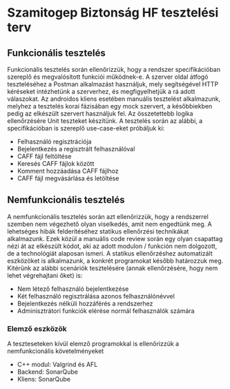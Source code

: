 # Szamitogep Biztonság HF tesztelési terv
## Funkcionális tesztelés
Funkcionális tesztelés során ellenőrizzük, hogy a rendszer specifikációban szereplő és megvalósított funkciói működnek-e. A szerver oldal átfogó teszteléséhez a Postman alkalmazást használjuk, mely segítségével HTTP kéréseket intézhetünk a szerverhez, és megfigyelhetjük a rá adott válaszokat. Az androidos kliens esetében manuális tesztelést alkalmazunk, melyhez a tesztelés korai fázisában egy mock szervert, a későbbiekben pedig az elkészült szervert használjuk fel. Az összetettebb logika ellenőrzésére Unit teszteket készítünk.
A tesztelés során az alábbi, a specifikációban is szereplő use-case-eket próbáljuk ki:
* Felhasználó regisztrációja
* Bejelentkezés a regisztrált felhasználóval
* CAFF fájl feltöltése
* Keresés CAFF fájlok között
* Komment hozzáadása CAFF fájlhoz
* CAFF fájl megvásárlása és letöltése

## Nemfunkcionális tesztelés
A nemfunkcionális tesztelés során azt ellenőrizzük, hogy a rendszerrel szemben nem végezhető olyan viselkedés, amit nem engedtünk meg. A lehetséges hibák felderítéséhez statikus ellenőrzési technikákat alkalmazunk. Ezek közül a manuális code review során egy olyan csapattag nézi át az elkészült kódot, aki az adott modulon / funkción nem dolgozott, de a technológiát alaposan ismeri. A statikus ellenőrzéshez automatizált eszközöket is alkalmazunk, a konkrét programokat később határozzuk meg.
Kitérünk az alábbi scenáriók tesztelésére (annak ellenőrzésére, hogy nem lehet végrehajtani őket) is:
* Nem létező felhasználó bejelentkezése
* Két felhasználó regisztrálása azonos felhasználónévvel
* Bejelentkezés nélküli hozzáférés a rendszerhez
* Adminisztrátori funkciók elérése normál felhasználók számára
### Elemző eszközök
A teszteseteken kívül elemző programokkal is ellenőrizzük a nemfunkcionális követelményeket
* C++ modul: Valgrind és AFL
* Backend: SonarQube
* Kliens: SonarQube
